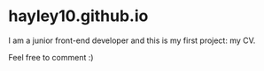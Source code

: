 # hayley10.github.io

I am a junior front-end developer and this is my first project: my CV.

Feel free to comment :)

